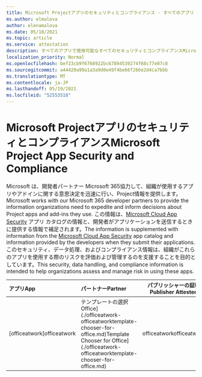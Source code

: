 ```yaml
---
title: Microsoft Projectアプリのセキュリティとコンプライアンス - すべてのアプリ
ms.author: elmalova
author: elenamalova
ms.date: 05/18/2021
ms.topic: article
ms.service: attestation
description: すべてのアプリで使用可能なすべてのセキュリティとコンプライアンスMicrosoft Project情報。
localization_priority: Normal
ms.openlocfilehash: bef23cb9f6768922bc67894539274f68c77e07c8
ms.sourcegitcommit: a44420a99a1a3a9d0e49f4be66f266e2d4ca7bbb
ms.translationtype: MT
ms.contentlocale: ja-JP
ms.lasthandoff: 05/19/2021
ms.locfileid: "52553518"
---
```

# <a name="microsoft-project-app-security-and-compliance"></a><span data-ttu-id="1af9b-103">Microsoft Projectアプリのセキュリティとコンプライアンス</span><span class="sxs-lookup"><span data-stu-id="1af9b-103">Microsoft Project App Security and Compliance</span></span>

<span data-ttu-id="1af9b-104">Microsoft は、開発者パートナー Microsoft 365協力して、組織が使用するアプリやアドインに関する意思決定を迅速に行い、Project情報を提供します。</span><span class="sxs-lookup"><span data-stu-id="1af9b-104">Microsoft works with our Microsoft 365 developer partners to provide the information organizations need to expedite and inform decisions about Project apps and add-ins they use.</span></span> <span data-ttu-id="1af9b-105">この情報は、[Microsoft Cloud App Security](https://www.microsoft.com/en-us/enterprise-mobility-security/cloud-app-security) アプリ カタログの情報と、開発者がアプリケーションを送信するときに提供する情報で補足されます。</span><span class="sxs-lookup"><span data-stu-id="1af9b-105">The information is supplemented with information from the [Microsoft Cloud App Security](https://www.microsoft.com/en-us/enterprise-mobility-security/cloud-app-security) app catalog and information provided by the developers when they submit their applications.</span></span> <span data-ttu-id="1af9b-106">このセキュリティ、データ処理、およびコンプライアンス情報は、組織がこれらのアプリを使用する際のリスクを評価および管理するのを支援することを目的としています。</span><span class="sxs-lookup"><span data-stu-id="1af9b-106">This security, data handling, and compliance information is intended to help organizations assess and manage risk in using these apps.</span></span>

| <span data-ttu-id="1af9b-107">**アプリ**</span><span class="sxs-lookup"><span data-stu-id="1af9b-107">**App**</span></span> | <span data-ttu-id="1af9b-108">**パートナー**</span><span class="sxs-lookup"><span data-stu-id="1af9b-108">**Partner**</span></span> | <span data-ttu-id="1af9b-109">**パブリッシャーの証明**</span><span class="sxs-lookup"><span data-stu-id="1af9b-109">**Publisher Attested**</span></span> | <span data-ttu-id="1af9b-110">**認定**</span><span class="sxs-lookup"><span data-stu-id="1af9b-110">**Certified**</span></span> |
|:--------|:------------|:----------------------:|:-------------:|
| <span data-ttu-id="1af9b-111">[officeatwork</span><span class="sxs-lookup"><span data-stu-id="1af9b-111">[officeatwork</span></span> | <span data-ttu-id="1af9b-112">テンプレートの選択Office](./officeatwork-officeatworktemplate-chooser-for-office.md)</span><span class="sxs-lookup"><span data-stu-id="1af9b-112">Template Chooser for Office](./officeatwork-officeatworktemplate-chooser-for-office.md)</span></span> | <span data-ttu-id="1af9b-113">officeatwork</span><span class="sxs-lookup"><span data-stu-id="1af9b-113">officeatwork</span></span> | <span data-ttu-id="1af9b-114">**✓**</span><span class="sxs-lookup"><span data-stu-id="1af9b-114">**✓**</span></span> | <img alt="Certified application badge" src="../media/certified-badge.png" height="25" width="25" /> |
